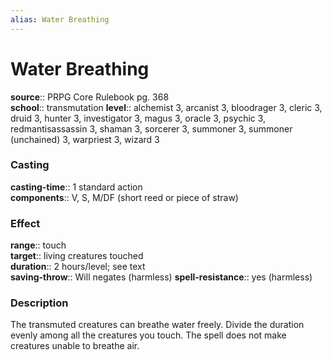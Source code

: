 ```yaml
---
alias: Water Breathing
---
```


# Water Breathing 

**source**:: PRPG Core Rulebook pg. 368  
**school**:: transmutation
**level**:: alchemist 3, arcanist 3, bloodrager 3, cleric 3, druid 3, hunter 3, investigator 3, magus 3, oracle 3, psychic 3, redmantisassassin 3, shaman 3, sorcerer 3, summoner 3, summoner (unchained) 3, warpriest 3, wizard 3

### Casting 

**casting-time**:: 1 standard action  
**components**:: V, S, M/DF (short reed or piece of straw)

### Effect 

**range**:: touch  
**target**:: living creatures touched  
**duration**:: 2 hours/level; see text  
**saving-throw**:: Will negates (harmless)
**spell-resistance**:: yes (harmless)

### Description 

The transmuted creatures can breathe water freely. Divide the duration evenly among all the creatures you touch. The spell does not make creatures unable to breathe air.
